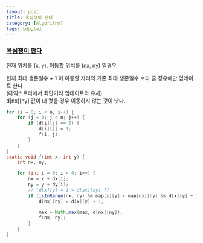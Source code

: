 ```yaml
---
layout: post
title: 욕심쟁이 판다
category: [Algorithm]
tags: [dp,ta]
---
```

### [욕심쟁이 판다](https://www.acmicpc.net/problem/1937)

현재 위치를 (x, y), 이동할 위치를 (nx, ny) 일경우

현재 최대 생존일수 + 1 이 이동할 자리의 기존 최대 생존일수 보다 클 경우에만 업데이트 한다<br>
(다익스트라에서 최단거리 업데이트와 유사)<br>
d[nx][ny] 값이 더 컸을 경우 이동하지 않는 것이 낫다.<br>

``` java
for (i = 0; i < n; i++) {
    for (j = 0; j < n; j++) {
        if (d[i][j] == 0) {
            d[i][j] = 1;
            f(i, j);
        }
    }
}
static void f(int x, int y) {
    int nx, ny;

    for (int i = 0; i < 4; i++) {
        nx = x + dx[i];
        ny = y + dy[i];
        // (d[x][y] + 1 > d[ax][ay] ??
        if (isInRange(nx, ny) && map[x][y] < map[nx][ny] && d[x][y] + 1 > d[nx][ny]) {
            d[nx][ny] = d[x][y] + 1;

            max = Math.max(max, d[nx][ny]);
            f(nx, ny);
        }
    }
}
```